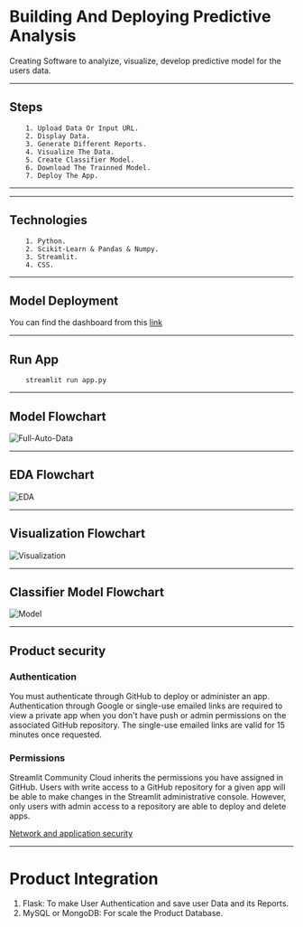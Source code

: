 
# **Building And Deploying Predictive Analysis**

Creating Software to analyize, visualize, develop predictive model for the users data.

---------------------------

## Steps

        1. Upload Data Or Input URL.
        2. Display Data.
        3. Generate Different Reports.
        4. Visualize The Data.
        5. Create Classifier Model.
        6. Download The Trainned Model.
        7. Deploy The App.


-------------------------------------------------------


---------------------------

## Technologies

        1. Python.
        2. Scikit-Learn & Pandas & Numpy.
        3. Streamlit.
        4. CSS.


-------------------------------------------------------

## Model Deployment

You can find the dashboard from this [link](https://john-predictive-analysis.streamlit.app/)

-----------------------------------------------------------------


## Run App

        streamlit run app.py

-----------------------------------------------------------------


## Model Flowchart

![Full-Auto-Data](https://github.com/AshrafAaref21/predictive-analysis/assets/82468597/e8ccb497-0f3a-4988-b159-d5c6bb88f205)

------------------------------------------------------------------------

## EDA Flowchart

![EDA](https://github.com/AshrafAaref21/predictive-analysis/assets/82468597/e836a6e8-e480-44f7-96d4-a5f3624201c7)

------------------------------------------------------------------------

## Visualization Flowchart

![Visualization](https://github.com/AshrafAaref21/predictive-analysis/assets/82468597/249cf213-637e-431e-8d8d-e99e4eff4c5d)


------------------------------------------------------------------------

## Classifier Model Flowchart


![Model](https://github.com/AshrafAaref21/predictive-analysis/assets/82468597/7999abc5-4ac3-4a0c-b258-0462ab906563)


------------------------------------------------------------------------



## Product security


### Authentication

You must authenticate through GitHub to deploy or administer an app. Authentication through Google or single-use emailed links are required to view a private app when you don't have push or admin permissions on the associated GitHub repository. The single-use emailed links are valid for 15 minutes once requested.



### Permissions

Streamlit Community Cloud inherits the permissions you have assigned in GitHub. Users with write access to a GitHub repository for a given app will be able to make changes in the Streamlit administrative console. However, only users with admin access to a repository are able to deploy and delete apps.



[Network and application security](https://docs.streamlit.io/deploy/streamlit-community-cloud/get-started/trust-and-security)




------------------------------------------------------------------------


# Product Integration

1. Flask: To make User Authentication and save user Data and its Reports.
2. MySQL or MongoDB: For scale the Product Database.
